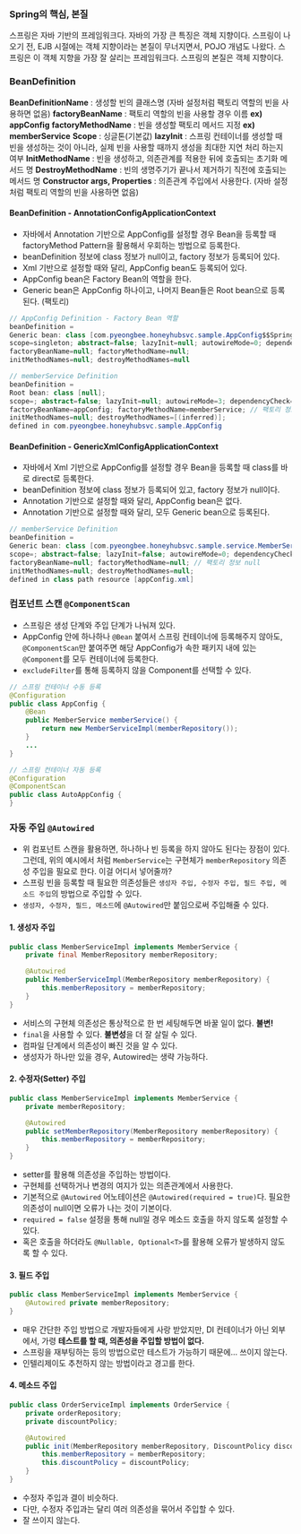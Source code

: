 ### Spring의 핵심, 본질
스프링은 자바 기반의 프레임워크다.
자바의 가장 큰 특징은 객체 지향이다.
스프링이 나오기 전, EJB 시절에는 객체 지향이라는 본질이 무너지면서, POJO 개념도 나왔다.
스프링은 이 객체 지향을 가장 잘 살리는 프레임워크다.
스프링의 본질은 객체 지향이다.

### BeanDefinition
**BeanDefinitionName** : 생성할 빈의 클래스명 (자바 설정처럼 팩토리 역할의 빈을 사용하면 없음)
**factoryBeanName** : 팩토리 역할의 빈을 사용할 경우 이름 **ex) appConfig**
**factoryMethodName** : 빈을 생성할 팩토리 메서드 지정 **ex) memberService**
**Scope** : 싱글톤(기본값)
**lazyInit** : 스프링 컨테이너를 생성할 때 빈을 생성하는 것이 아니라, 실제 빈을 사용할 때까지 생성을 최대한 지연 처리 하는지 여부
**InitMethodName** : 빈을 생성하고, 의존관계를 적용한 뒤에 호출되는 초기화 메서드 명
**DestroyMethodName** : 빈의 생명주기가 끝나서 제거하기 직전에 호출되는 메서드 명
**Constructor args, Properties** : 의존관계 주입에서 사용한다. (자바 설정 처럼 팩토리 역할의 빈을 사용하면 없음)

#### BeanDefinition - AnnotationConfigApplicationContext
- 자바에서 Annotation 기반으로 AppConfig를 설정할 경우 Bean을 등록할 때 factoryMethod Pattern을 활용해서 우회하는 방법으로 등록한다.
- beanDefinition 정보에 class 정보가 null이고, factory 정보가 등록되어 있다.
- Xml 기반으로 설정할 때와 달리, AppConfig bean도 등록되어 있다.
- AppConfig bean은 Factory Bean의 역할을 한다.
- Generic bean은 AppConfig 하나이고, 나머지 Bean들은  Root bean으로 등록된다. (팩토리)
```java
// AppConfig Definition - Factory Bean 역할
beanDefinition = 
Generic bean: class [com.pyeongbee.honeyhubsvc.sample.AppConfig$$SpringCGLIB$$0];
scope=singleton; abstract=false; lazyInit=null; autowireMode=0; dependencyCheck=0; autowireCandidate=true; primary=false;
factoryBeanName=null; factoryMethodName=null;
initMethodNames=null; destroyMethodNames=null

// memberService Definition
beanDefinition = 
Root bean: class [null];
scope=; abstract=false; lazyInit=null; autowireMode=3; dependencyCheck=0; autowireCandidate=true; primary=false; 
factoryBeanName=appConfig; factoryMethodName=memberService; // 팩토리 정보 등록
initMethodNames=null; destroyMethodNames=[(inferred)];
defined in com.pyeongbee.honeyhubsvc.sample.AppConfig
```
#### BeanDefinition - GenericXmlConfigApplicationContext
- 자바에서 Xml 기반으로 AppConfig를 설정할 경우 Bean을 등록할 때 class를 바로 direct로 등록한다.
- beanDefinition 정보에 class 정보가 등록되어 있고, factory 정보가 null이다.
- Annotation 기반으로 설정할 때와 달리, AppConfig bean은 없다.
- Annotation 기반으로 설정할 때와 달리, 모두 Generic bean으로 등록된다.
```java
// memberService Definition
beanDefinition = 
Generic bean: class [com.pyeongbee.honeyhubsvc.sample.service.MemberServiceImpl];
scope=; abstract=false; lazyInit=false; autowireMode=0; dependencyCheck=0; autowireCandidate=true; primary=false; 
factoryBeanName=null; factoryMethodName=null; // 팩토리 정보 null
initMethodNames=null; destroyMethodNames=null;
defined in class path resource [appConfig.xml]
```

### 컴포넌트 스캔 `@ComponentScan`
- 스프링은 생성 단계와 주입 단계가 나눠져 있다.
- AppConfig 안에 하나하나 `@Bean` 붙여서 스프링 컨테이너에 등록해주지 않아도, `@ComponentScan`만 붙여주면 해당 AppConfig가 속한 패키지 내에 있는 `@Component`를 모두 컨테이너에 등록한다.
- `excludeFilter`를 통해 등록하지 않을 Component를 선택할 수 있다.
```java
// 스프링 컨테이너 수동 등록
@Configuration  
public class AppConfig {  
    @Bean  
    public MemberService memberService() {  
        return new MemberServiceImpl(memberRepository());  
    }
	...
}

// 스프링 컨테이너 자동 등록
@Configuration
@ComponentScan
public class AutoAppConfig {
}
```

### 자동 주입 `@Autowired`
- 위 컴포넌트 스캔을 활용하면, 하나하나 빈 등록을 하지 않아도 된다는 장점이 있다. 그런데, 위의 예시에서 처럼 `MemberService`는 구현체가 `memberRepository` 의존성 주입을 필요로 한다. 이걸 어디서 넣어줄까?
- 스프링 빈을 등록할 때 필요한 의존성들은 `생성자 주입, 수정자 주입, 필드 주입, 메소드 주입`의 방법으로 주입할 수 있다.
- `생성자, 수정자, 필드, 메소드`에 `@Autowired`만 붙임으로써 주입해줄 수 있다.

#### 1. 생성자 주입
```java
public class MemberServiceImpl implements MemberService {
	private final MemberRepository memberRepository;

	@Autowired
	public MemberServiceImpl(MemberRepository memberRepository) {
		this.memberRepository = memberRepository;
	}
}
```
- 서비스의 구현체 의존성은 통상적으로 한 번 세팅해두면 바꿀 일이 없다. **불변!**
- `final`을 사용할 수 있다. **불변성**을 더 잘 살릴 수 있다.
- 컴파일 단계에서 의존성이 빠진 것을 알 수 있다.
- 생성자가 하나만 있을 경우, Autowired는 생략 가능하다.

#### 2. 수정자(Setter) 주입
```java
public class MemberServiceImpl implements MemberService {
	private memberRepository;

	@Autowired
	public setMemberRepository(MemberRepository memberRepository) {
		this.memberRepository = memberRepository;
	}
}
```
- setter를 활용해 의존성을 주입하는 방법이다.
- 구현체를 선택하거나 변경의 여지가 있는 의존관계에서 사용한다.
- 기본적으로 `@Autowired` 어노테이션은 `@Autowired(required = true)`다. 필요한 의존성이 null이면 오류가 나는 것이 기본이다.
- `required = false` 설정을 통해 null일 경우 메소드 호출을 하지 않도록 설정할 수 있다.
- 혹은 호출을 하더라도 `@Nullable, Optional<T>`를 활용해 오류가 발생하지 않도록 할 수 있다.

#### 3. 필드 주입
```java
public class MemberServiceImpl implements MemberService {
	@Autowired private memberRepository;
}
```
- 매우 간단한 주입 방법으로 개발자들에게 사랑 받았지만, DI 컨테이너가 아닌 외부에서, 가령 **테스트를 할 때, 의존성을 주입할 방법이 없다.**
- 스프링을 재부팅하는 등의 방법으로만 테스트가 가능하기 때문에... 쓰이지 않는다.
- 인텔리제이도 추천하지 않는 방법이라고 경고를 한다.

#### 4. 메소드 주입
```java
public class OrderServiceImpl implements OrderService {
	private orderRepository;
	private discountPolicy;

	@Autowired
	public init(MemberRepository memberRepository, DiscountPolicy discountPolicy) {
		this.memberRepository = memberRepository;
		this.discountPolicy = discountPolicy;
	}
}
```
- 수정자 주입과 결이 비슷하다.
- 다만, 수정자 주입과는 달리 여러 의존성을 묶어서 주입할 수 있다.
- 잘 쓰이지 않는다.